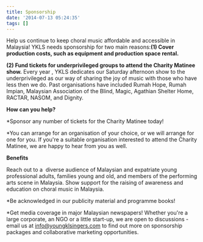 ```yaml
---
title: Sponsorship
date: '2014-07-13 05:24:35'
tags: []
---
```


Help us continue to keep choral music affordable and accessible in Malaysia! YKLS needs sponsorship for two main reasons:**(1) Cover production costs, such as equipment and production space rental.**

**(2) Fund tickets for underprivileged groups to attend the Charity Matinee show.**
Every year , YKLS dedicates our Saturday afternoon show to the underprivileged as our way of sharing the joy of music with those who have less then we do. Past organisations have included Rumah Hope, Rumah Impian, Malaysian Association of the Blind, Magic, Agathian Shelter Home, RACTAR, NASOM, and Dignity.
 

**How can you help?**


*Sponsor any number of tickets for the Charity Matinee today!

	
*You can arrange for an organisation of your choice, or we will arrange for one for you. If you're a suitable organisation interested to attend the Charity Matinee, we are happy to hear from you as well.
 

**Benefits**


Reach out to a  diverse audience of Malaysian and expatriate young professional adults, families young and old, and members of the performing arts scene in Malaysia. Show support for the raising of awareness and education on choral music in Malaysia.

*Be acknowledged in our publicity material and programme books!

	
*Get media coverage in major Malaysian newspapers!
Whether you're a large corporate, an NGO or a little start-up, we are open to discussions - email us at info@youngklsingers.com to find out more on sponsorship packages and collaborative marketing opportunities.
